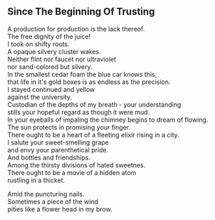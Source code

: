 Since The Beginning Of Trusting
-------------------------------
A production for production is the lack thereof.  
The free dignity of the juice!  
I took on shifty roots.  
A opaque silvery cluster wakes.  
Neither flint nor faucet nor ultraviolet  
nor sand-colored but silvery.  
In the smallest cedar foam the blue car knows this,  
that life in it's gold boxes is as endless as the precision.  
I stayed continued and yellow  
against the university.  
Custodian of the depths of my breath - your understanding  
stills your hopeful regard as though it were mud.  
In your eyeballs of impaling the chimney begins to dream of flowing.  
The sun protects in promising your finger.  
There ought to be a heart of a fleeting elixir rising in a city.  
I salute your sweet-smelling grape  
and envy your parenthetical pride.  
And bottles and friendships.  
Among the thirsty divisions of hated sweetnes.  
There ought to be a movie of a hidden atom  
rustling in a thicket.  
  
Amid the puncturing nails.  
Sometimes a piece of the wind  
pities like a flower head in my brow.  
